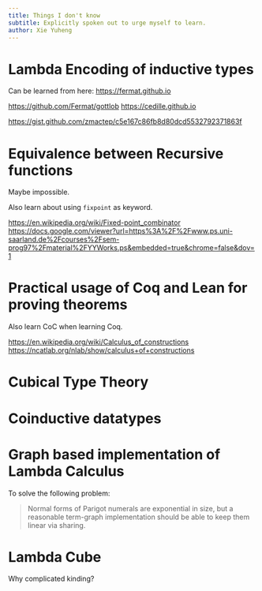 ```yaml
---
title: Things I don't know
subtitle: Explicitly spoken out to urge myself to learn.
author: Xie Yuheng
---
```


# Lambda Encoding of inductive types

Can be learned from here: https://fermat.github.io

https://github.com/Fermat/gottlob
https://cedille.github.io

https://gist.github.com/zmactep/c5e167c86fb8d80dcd5532792371863f

# Equivalence between Recursive functions

Maybe impossible.

Also learn about using `fixpoint` as keyword.

https://en.wikipedia.org/wiki/Fixed-point_combinator
https://docs.google.com/viewer?url=https%3A%2F%2Fwww.ps.uni-saarland.de%2Fcourses%2Fsem-prog97%2Fmaterial%2FYYWorks.ps&embedded=true&chrome=false&dov=1

# Practical usage of Coq and Lean for proving theorems

Also learn CoC when learning Coq.

https://en.wikipedia.org/wiki/Calculus_of_constructions
https://ncatlab.org/nlab/show/calculus+of+constructions

# Cubical Type Theory

# Coinductive datatypes

# Graph based implementation of Lambda Calculus

To solve the following problem:

> Normal forms of Parigot numerals are exponential in size,
> but a reasonable term-graph implementation
> should be able to keep them linear via sharing.

# Lambda Cube

Why complicated kinding?
